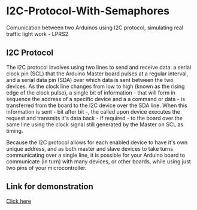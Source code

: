 # I2C-Protocol-With-Semaphores
Comunication between two Arduinos using I2C protocol, simulating real traffic light work - LPRS2
## I2C Protocol
The I2C protocol involves using two lines to send and receive data: a serial clock pin (SCL) that the Arduino Master board pulses at a regular interval, and a serial data pin (SDA) over which data is sent between the two devices. As the clock line changes from low to high (known as the rising edge of the clock pulse), a single bit of information - that will form in sequence the address of a specific device and a a command or data - is transferred from the board to the I2C device over the SDA line. When this information is sent - bit after bit -, the called upon device executes the request and transmits it's data back - if required - to the board over the same line using the clock signal still generated by the Master on SCL as timing.

Because the I2C protocol allows for each enabled device to have it's own unique address, and as both master and slave devices to take turns communicating over a single line, it is possible for your Arduino board to communicate (in turn) with many devices, or other boards, while using just two pins of your microcontroller.

## Link for demonstration

[Click here](https://www.youtube.com/watch?v=98iIpDLuMRA)
